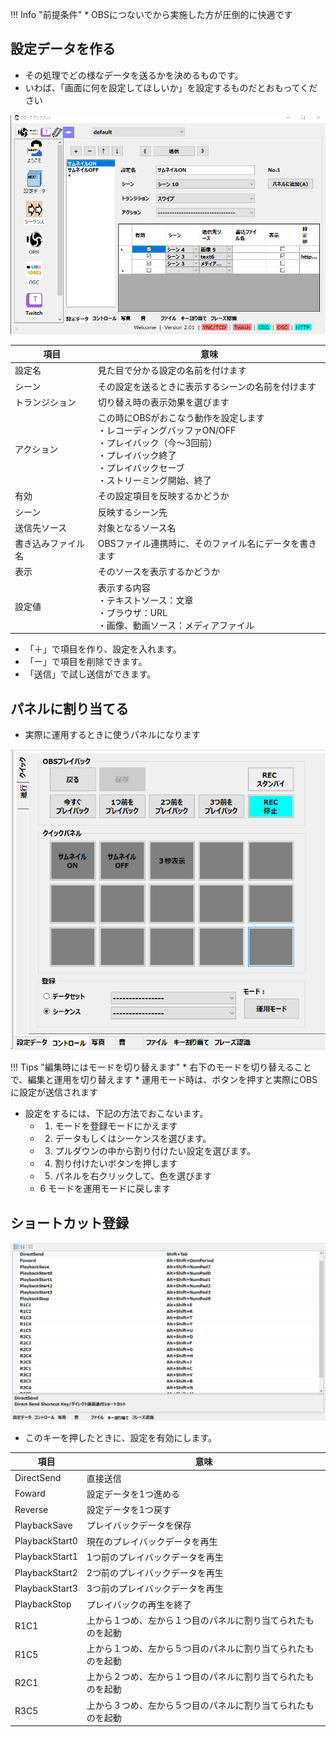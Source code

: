 !!! Info "前提条件"
    * OBSにつないでから実施した方が圧倒的に快適です

## 設定データを作る

* その処理でどの様なデータを送るかを決めるものです。
* いわば、「画面に何を設定してほしいか」を設定するものだとおもってください

![画像](images/dataset_p01.png)

|項目|意味|
|---|------|
|設定名|見た目で分かる設定の名前を付けます|
|シーン|その設定を送るときに表示するシーンの名前を付けます|
|トランジション|切り替え時の表示効果を選びます|
|アクション|この時にOBSがおこなう動作を設定します<br>・レコーディングバッファON/OFF<br>・プレイバック（今～3回前）<br>・プレイバック終了<br>・プレイバックセーブ<br>・ストリーミング開始、終了|
|有効|その設定項目を反映するかどうか|
|シーン|反映するシーン先|
|送信先ソース|対象となるソース名|
|書き込みファイル名|OBSファイル連携時に、そのファイル名にデータを書きます|
|表示|そのソースを表示するかどうか|
|設定値|表示する内容<br>・テキストソース：文章<br>・ブラウザ：URL<br>・画像、動画ソース：メディアファイル|

* 「＋」で項目を作り、設定を入れます。
* 「ー」で項目を削除できます。
* 「送信」で試し送信ができます。

## パネルに割り当てる

* 実際に運用するときに使うパネルになります

![画像](images/dataset_p02.png)

!!! Tips "編集時にはモードを切り替えます"
    * 右下のモードを切り替えることで、編集と運用を切り替えます
    * 運用モード時は、ボタンを押すと実際にOBSに設定が送信されます

* 設定をするには、下記の方法でおこないます。
    * 1) モードを登録モードにかえます
    * 2) データもしくはシーケンスを選びます。
    * 3) プルダウンの中から割り付けたい設定を選びます。
    * 4) 割り付けたいボタンを押します
    * 5) パネルを右クリックして、色を選びます
    * 6 モードを運用モードに戻します

## ショートカット登録

![画像](images/dataset_p03.png)

* このキーを押したときに、設定を有効にします。

|項目|意味|
|---|------|
|DirectSend|直接送信|
|Foward|設定データを1つ進める|
|Reverse|設定データを1つ戻す|
|PlaybackSave|プレイバックデータを保存|
|PlaybackStart0|現在のプレイバックデータを再生|
|PlaybackStart1|1つ前のプレイバックデータを再生|
|PlaybackStart2|2つ前のプレイバックデータを再生|
|PlaybackStart3|3つ前のプレイバックデータを再生|
|PlaybackStop|プレイバックの再生を終了|
|R1C1|上から１つめ、左から１つ目のパネルに割り当てられたものを起動|
|R1C5|上から１つめ、左から５つ目のパネルに割り当てられたものを起動|
|R2C1|上から２つめ、左から１つ目のパネルに割り当てられたものを起動|
|R3C5|上から３つめ、左から５つ目のパネルに割り当てられたものを起動|

